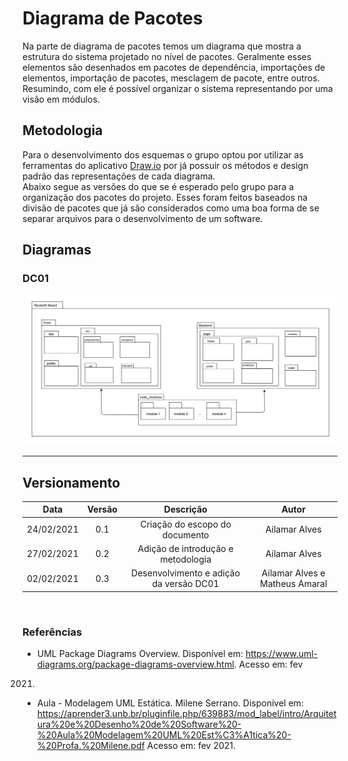 # Diagrama de Pacotes

Na parte de diagrama de pacotes temos um diagrama que mostra a estrutura do sistema projetado no nível de pacotes. Geralmente esses elementos são desenhados em pacotes de dependência, importações de elementos, importação de pacotes, mesclagem de pacote, entre outros. Resumindo, com ele é possível organizar o sistema representando por uma visão em módulos. 

## Metodologia

Para o desenvolvimento dos esquemas o grupo optou por utilizar as ferramentas do aplicativo [Draw.io](https://app.diagrams.net/) por já possuir os métodos e design padrão das representações de cada diagrama.  
Abaixo segue as versões do que se é esperado pelo grupo para a organização dos pacotes do projeto. Esses foram feitos baseados na divisão de pacotes que já são considerados como uma boa forma de se separar arquivos para o desenvolvimento de um software.

## Diagramas

### DC01

![Diagrama de Pacote 01](../assets/package.png)

---

## Versionamento

|Data|Versão|Descrição|Autor|
|:--------:|:---:|:-------------------:|:------------:|
|24/02/2021| 0.1 | Criação do escopo do documento| Ailamar Alves 
|27/02/2021| 0.2 | Adição de introdução e metodologia | Ailamar Alves 
|02/02/2021| 0.3 | Desenvolvimento e adição da versão DC01 | Ailamar Alves e Matheus Amaral
  
</br>

### Referências

- UML Package Diagrams Overview. Disponível em: <https://www.uml-diagrams.org/package-diagrams-overview.html>. Acesso em: fev 
2021.
- Aula - Modelagem UML Estática. Milene Serrano. Disponível em: <https://aprender3.unb.br/pluginfile.php/639883/mod_label/intro/Arquitetura%20e%20Desenho%20de%20Software%20-%20Aula%20Modelagem%20UML%20Est%C3%A1tica%20-%20Profa.%20Milene.pdf> Acesso em: fev 2021.